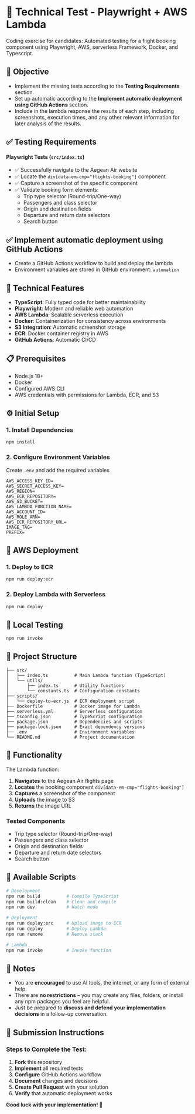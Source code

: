 # 🧪 Technical Test - Playwright + AWS Lambda

Coding exercise for candidates: Automated testing for a flight booking component using Playwright, AWS, serverless Framework, Docker, and Typescript.

## 🧠 Objective
- Implement the missing tests according to the **Testing Requirements** section.
- Set up automatic according to the **Implement automatic deployment using GitHub Actions** section.
- Include in the lambda response the results of each step, including screenshots, execution times, and any other relevant information for later analysis of the results.

## ✅ Testing Requirements

#### **Playwright Tests (`src/index.ts`)**
- ✅ Successfully navigate to the Aegean Air website
- ✅ Locate the `div[data-em-cmp="flights-booking"]` component
- ✅ Capture a screenshot of the specific component
- ✅ Validate booking form elements:
  - Trip type selector (Round-trip/One-way)
  - Passengers and class selector
  - Origin and destination fields
  - Departure and return date selectors
  - Search button

## ✅ Implement automatic deployment using GitHub Actions
  - Create a GitHub Actions workflow to build and deploy the lambda
  - Environment variables are stored in GitHub environment: `automation`

## 🧰 Technical Features

- **TypeScript**: Fully typed code for better maintainability
- **Playwright**: Modern and reliable web automation
- **AWS Lambda**: Scalable serverless execution
- **Docker**: Containerization for consistency across environments
- **S3 Integration**: Automatic screenshot storage
- **ECR**: Docker container registry in AWS
- **GitHub Actions**: Automatic CI/CD

## 📋 Prerequisites

- Node.js 18+
- Docker
- Configured AWS CLI
- AWS credentials with permissions for Lambda, ECR, and S3

## ⚙️ Initial Setup

### 1. Install Dependencies

```bash
npm install
```
### 2. Configure Environment Variables

Create `.env` and add the required variables

```env
AWS_ACCESS_KEY_ID=
AWS_SECRET_ACCESS_KEY=
AWS_REGION=
AWS_ECR_REPOSITORY=
AWS_S3_BUCKET=
AWS_LAMBDA_FUNCTION_NAME=
AWS_ACCOUNT_ID=
AWS_ROLE_ARN=
AWS_ECR_REPOSITORY_URL=
IMAGE_TAG=
PREFIX=
```

## 🚀 AWS Deployment

### 1. Deploy to ECR

```bash
npm run deploy:ecr
```

### 2. Deploy Lambda with Serverless

```bash
npm run deploy
```
## 🚀 Local Testing

```bash
npm run invoke
```

## 📁 Project Structure

```
├── src/
│   ├── index.ts          # Main Lambda function (TypeScript)
│   └── utils/
│       ├── index.ts      # Utility functions
│       └── constants.ts  # Configuration constants
├── scripts/
│   └── deploy-to-ecr.js  # ECR deployment script
├── Dockerfile            # Docker image for Lambda
├── serverless.yml        # Serverless configuration
├── tsconfig.json         # TypeScript configuration
├── package.json          # Dependencies and scripts
├── package-lock.json     # Exact dependency versions
├── .env                  # Environment variables
└── README.md             # Project documentation
```

## 🎯 Functionality

The Lambda function:

1. **Navigates** to the Aegean Air flights page
2. **Locates** the booking component `div[data-em-cmp="flights-booking"]`
3. **Captures** a screenshot of the component
4. **Uploads** the image to S3
5. **Returns** the image URL

### Tested Components

- Trip type selector (Round-trip/One-way)
- Passengers and class selector
- Origin and destination fields
- Departure and return date selectors
- Search button

## 📜 Available Scripts

```bash
# Development
npm run build          # Compile TypeScript
npm run build:clean    # Clean and compile
npm run dev            # Watch mode

# Deployment
npm run deploy:erc     # Upload image to ECR
npm run deploy         # Deploy Lambda
npm run remove         # Remove stack

# Lambda
npm run invoke         # Invoke function
```

## 📝 Notes
- You are **encouraged** to use AI tools, the internet, or any form of external help.
- There are **no restrictions** – you may create any files, folders, or install any npm packages you feel are helpful.
- Just be prepared to **discuss and defend your implementation decisions** in a follow-up conversation.

## 🤝 Submission Instructions

### Steps to Complete the Test:

1. **Fork** this repository
2. **Implement** all required tests
3. **Configure** GitHub Actions workflow
4. **Document** changes and decisions
5. **Create Pull Request** with your solution
6. **Verify** that automatic deployment works


**Good luck with your implementation! 🚀**
